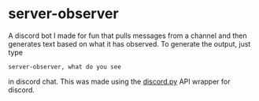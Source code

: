 # server-observer
A discord bot I made for fun that pulls messages from a channel and then generates text based on what it has observed.
To generate the output, just type
```
server-observer, what do you see
```
in discord chat.
This was made using the [discord.py](https://github.com/Rapptz/discord.py) API wrapper for discord.
